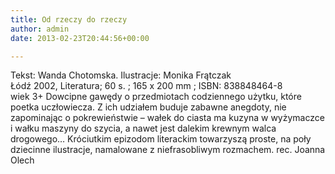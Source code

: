 ```yaml
---
title: Od rzeczy do rzeczy
author: admin
date: 2013-02-23T20:44:56+00:00

---
```


  Tekst: Wanda Chotomska. Ilustracje: Monika Frątczak<br /> Łódź 2002, Literatura; 60 s. ; 165 x 200 mm ; ISBN: 838848464-8<br /> wiek 3+
Dowcipne gawędy o przedmiotach codziennego użytku, które poetka uczłowiecza. Z ich udziałem buduje zabawne anegdoty, nie zapominając o pokrewieństwie – wałek do ciasta ma kuzyna w wyżymaczce i wałku maszyny do szycia, a nawet jest dalekim krewnym walca drogowego&#8230; Króciutkim epizodom literackim towarzyszą proste, na poły dziecinne ilustracje, namalowane z niefrasobliwym rozmachem.
rec. Joanna Olech
